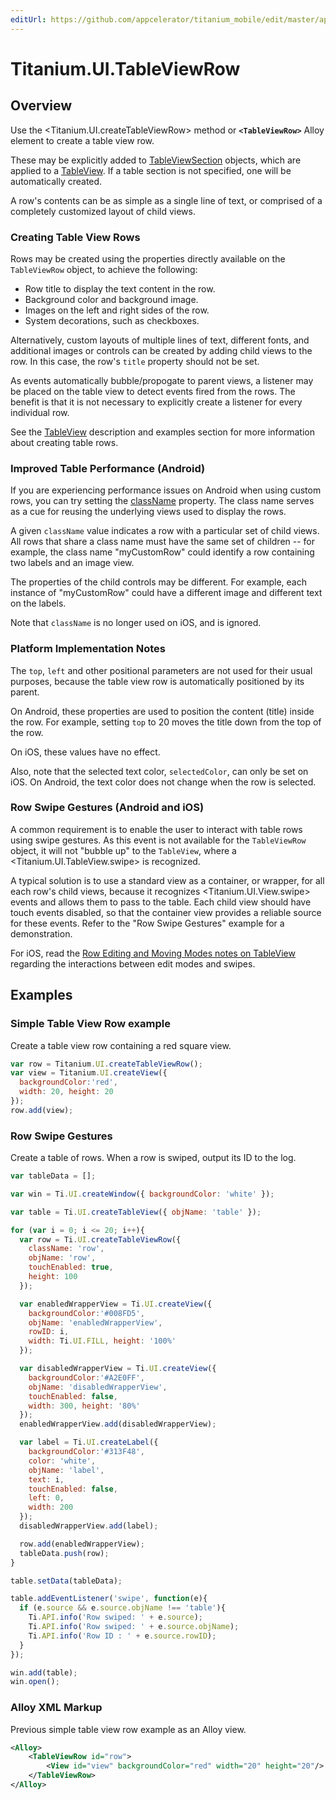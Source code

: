 ```yaml
---
editUrl: https://github.com/appcelerator/titanium_mobile/edit/master/apidoc/Titanium/UI/TableViewRow.yml
---
```

# Titanium.UI.TableViewRow

<TypeHeader/>

## Overview

Use the <Titanium.UI.createTableViewRow> method or **`<TableViewRow>`** Alloy element to create
a table view row.

These may be explicitly added to [TableViewSection](Titanium.UI.TableViewSection) objects, which are applied
to a [TableView](Titanium.UI.TableView). If a table section is not specified, one will be
automatically created.

A row's contents can be as simple as a single line of text, or comprised of a completely
customized layout of child views.

### Creating Table View Rows

Rows may be created using the properties directly available on the `TableViewRow` object, to
achieve the following:

* Row title to display the text content in the row.
* Background color and background image.
* Images on the left and right sides of the row.
* System decorations, such as checkboxes.

Alternatively, custom layouts of multiple lines of text, different fonts, and additional
images or controls can be created by adding child views to the row. In this case, the row's
`title` property should not be set.

As events automatically bubble/propogate to parent views, a listener may be placed on the table
view to detect events fired from the rows. The benefit is that it is not necessary to
explicitly create a listener for every individual row.

See the [TableView](Titanium.UI.TableView) description and examples section for more information
about creating table rows.

### Improved Table Performance (Android)

If you are experiencing performance issues on Android when using custom rows, you can
try setting the [className](Titanium.UI.TableViewRow.className) property. The class name serves as a
cue for reusing the underlying views used to display the rows.

A given `className` value indicates a row with a particular set of child views.
All rows that share a class name must have the same set of children -- for example, the class
name "myCustomRow" could identify a row containing two labels and an image view.

The properties of the child controls may be different. For example, each instance of
"myCustomRow" could have a different image and different text on the labels.

Note that `className` is no longer used on iOS, and is ignored.

### Platform Implementation Notes

The `top`, `left` and other positional parameters are not used for their usual purposes, because
the table view row is automatically positioned by its parent.

On Android, these properties are used to position the content (title) inside the row. For example,
setting `top` to 20 moves the title down from the top of the row.

On iOS, these values have no effect.

Also, note that the selected text color, `selectedColor`, can only be set on iOS.
On Android, the text color does not change when the row is selected.

### Row Swipe Gestures (Android and iOS)

A common requirement is to enable the user to interact with table rows using swipe gestures.
As this event is not available for the `TableViewRow` object, it will not "bubble up" to the
`TableView`, where a <Titanium.UI.TableView.swipe> is recognized.

A typical solution is to use a standard view as a container, or wrapper, for all each row's child
views, because it recognizes <Titanium.UI.View.swipe> events and allows them to pass to the table.
Each child view should have touch events disabled, so that the container view provides a reliable
source for these events. Refer to the "Row Swipe Gestures" example for a demonstration.

For iOS, read the [Row Editing and Moving Modes notes on TableView](Titanium.UI.TableView) regarding
the interactions between edit modes and swipes.

## Examples

### Simple Table View Row example

Create a table view row containing a red square view.

``` js
var row = Titanium.UI.createTableViewRow();
var view = Titanium.UI.createView({
  backgroundColor:'red',
  width: 20, height: 20
});
row.add(view);
```

### Row Swipe Gestures

Create a table of rows. When a row is swiped, output its ID to the log.

``` js
var tableData = [];

var win = Ti.UI.createWindow({ backgroundColor: 'white' });

var table = Ti.UI.createTableView({ objName: 'table' });

for (var i = 0; i <= 20; i++){
  var row = Ti.UI.createTableViewRow({
    className: 'row',
    objName: 'row',
    touchEnabled: true,
    height: 100
  });

  var enabledWrapperView = Ti.UI.createView({
    backgroundColor:'#008FD5',
    objName: 'enabledWrapperView',
    rowID: i,
    width: Ti.UI.FILL, height: '100%'
  });

  var disabledWrapperView = Ti.UI.createView({
    backgroundColor:'#A2E0FF',
    objName: 'disabledWrapperView',
    touchEnabled: false,
    width: 300, height: '80%'
  });
  enabledWrapperView.add(disabledWrapperView);

  var label = Ti.UI.createLabel({
    backgroundColor:'#313F48',
    color: 'white',
    objName: 'label',
    text: i,
    touchEnabled: false,
    left: 0,
    width: 200
  });
  disabledWrapperView.add(label);

  row.add(enabledWrapperView);
  tableData.push(row);
}

table.setData(tableData);

table.addEventListener('swipe', function(e){
  if (e.source && e.source.objName !== 'table'){
    Ti.API.info('Row swiped: ' + e.source);
    Ti.API.info('Row swiped: ' + e.source.objName);
    Ti.API.info('Row ID : ' + e.source.rowID);
  }
});

win.add(table);
win.open();
```

### Alloy XML Markup

Previous simple table view row example as an Alloy view.

``` xml
<Alloy>
    <TableViewRow id="row">
        <View id="view" backgroundColor="red" width="20" height="20"/>
    </TableViewRow>
</Alloy>
```

<ApiDocs/>

